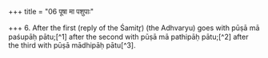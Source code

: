 +++
title = "06 पूषा मा पशुपाः"

+++
6. After the first (reply of the Śamitr̥) (the Adhvaryu) goes with pūṣā mā paśupāḥ pātu;[^1] after the second with pūṣā mā pathipāḥ pātu;[^2] after the third with pūṣā mādhipāḥ pātu[^3].  


[^1-3]: MS I.5.4; KS VII.2.  
